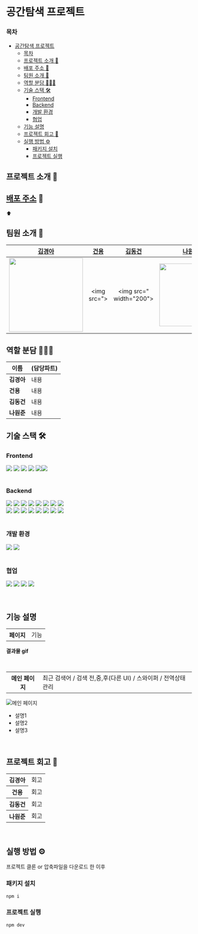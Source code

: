 # 공간탐색 프로젝트 



### 목차
- [공간탐색 프로젝트](#공간탐색-프로젝트)
    - [목차](#목차)
  - [프로젝트 소개 🚀](#프로젝트-소개-)
  - [배포 주소 🔗](#배포-주소-)
  - [팀원 소개 👋](#팀원-소개-)
  - [역할 분담 👩🏻‍💻](#역할-분담-)
  - [기술 스택 🛠️](#기술-스택-️)
    - [Frontend](#frontend)
    - [Backend](#backend)
    - [개발 환경](#개발-환경)
    - [협업](#협업)
  - [기능 설명](#기능-설명)
  - [프로젝트 회고 💬](#프로젝트-회고-)
  - [실행 방법 ⚙️](#실행-방법-️)
    - [패키지 설치](#패키지-설치)
    - [프로젝트 실행](#프로젝트-실행)

## 프로젝트 소개 🚀


## [배포 주소](링크예정/) 🔗
⬆





## 팀원 소개 👋

|[김경아](https://github.com/201810902)|[건용](https://github.com/gunyongbok)|[김동건](https://github.com/DGKIMb)|[나원준](https://github.com/jjoonyna)|
|:----:|:----:|:----:|:----:|
|<img src="https://github.com/FRONTENDSCHOOL6/react-project-7/assets/101504272/17d2c78a-28c1-4838-809c-80e029569568" width="200">|<img src=">|<img src=" width="200">|<img src="https://github.com/user-attachments/assets/8f848ed1-d0c3-4533-9731-1afa2802ba59" width="170">|

## 역할 분담 👩🏻‍💻
| 이름   | (담당파트)                                                    |
| ------ | ------------------------------------------------------------ |
| **김경아** | 내용    |
| **건용** | 내용       |
| **김동건** | 내용 |
| **나원준** | 내용 |


## 기술 스택 🛠️

### Frontend
<img src="https://img.shields.io/badge/html5-E34F26?style=for-the-badge&logo=html5&logoColor=white"> <img src="https://img.shields.io/badge/CSS%20modules-000000?style=for-the-badge&logo=css%20modules&logoColor=white"> <img src="https://img.shields.io/badge/typescript-3178C6?style=for-the-badge&logo=javascript&logoColor=black"> <img src="https://img.shields.io/badge/react-61DAFB?style=for-the-badge&logo=react&logoColor=black"> <img src="https://img.shields.io/badge/nextjs-000000?style=for-the-badge&logo=next.js&logoColor=white"><img src="https://img.shields.io/badge/zustand-593D88?style=for-the-badge&logo=zustand&logoColor=white">  
<br/>
### Backend 
<img src="https://img.shields.io/badge/JAVA-0049A1?style=for-the-badge&logo=OpenJDK&logoColor=white"> <img src="https://img.shields.io/badge/Spring_Boot-6DB33F?style=for-the-badge&logo=spring%20Boot&logoColor=white"> <img src="https://img.shields.io/badge/Spring_Security-6DB33F?style=for-the-badge&logo=spring%20security&logoColor=white"> <img src="https://img.shields.io/badge/OAuth2.0-21212F?style=for-the-badge&logo=OAuth&logoColor=white"> <img src="https://img.shields.io/badge/REST_API-41454A?style=for-the-badge&logo=rest%20api&logoColor=white"> <img src="https://img.shields.io/badge/Query_DSL-3C5280?style=for-the-badge&logo=querydsl&logoColor=white"> <img src="https://img.shields.io/badge/Docker-2496ED?style=for-the-badge&logo=docker&logoColor=white"> <img src="https://img.shields.io/badge/MySQl-4479A1?style=for-the-badge&logo=MySQL&logoColor=white"> <br/> <img src="https://img.shields.io/badge/JWT-212121?style=for-the-badge&logo=json%20web%20tokens&logoColor=white"> <img src="https://img.shields.io/badge/JPA-212121?style=for-the-badge&logo=JPA&logoColor=white"> <img src="https://img.shields.io/badge/Jenkins-D24939?style=for-the-badge&logo=Jenkins&logoColor=white"> <img src="https://img.shields.io/badge/Redis-FF4438?style=for-the-badge&logo=redis&logoColor=white"> <img src="https://img.shields.io/badge/Amazon_Web_Services-232F3E?style=for-the-badge&logo=amazon%20web%20services&logoColor=white"> <img src="https://img.shields.io/badge/Amazon_S3-569A31?style=for-the-badge&logo=amazon%20s3&logoColor=white"> <img src="https://img.shields.io/badge/Amazon_EC2-FF9900?style=for-the-badge&logo=amazon%20ec2&logoColor=white"> <img src="https://img.shields.io/badge/Swagger-85EA2D?style=for-the-badge&logo=swagger&logoColor=white">
<br/><br/>


### 개발 환경
<img src="https://img.shields.io/badge/Visual_Studio-5C2D91?style=for-the-badge&logo=visual%20studio&logoColor=white"> <img src="https://img.shields.io/badge/Intellij_IDEA-000000?style=for-the-badge&logo=Intellij%20IDEA&logoColor=white">
<br/><br/>
### 협업
<img src="https://img.shields.io/badge/Figma-F24E1E?style=for-the-badge&logo=figma&logoColor=white"> <img src="https://img.shields.io/badge/github-181717?style=for-the-badge&logo=github&logoColor=white"> <img src="https://img.shields.io/badge/discord-5865F2?style=for-the-badge&logo=discord&logoColor=white">
<img src="https://img.shields.io/badge/notion-000000?style=for-the-badge&logo=notion&logoColor=white"> 
<br/><br/><br/>



## 기능 설명 

<table>
  <tr>
    <th> 페이지</th>
    <td>기능 </td>
  </tr>
</table>

**결과물 gif**

<br/>

<table>
    <th>메인 페이지</th>
     <td>최근 검색어 / 검색 전,중,후(다른 UI) / 스와이퍼 / 전역상태관리 </td>
      </tr>
</table>

![메인 페이지](이미지링크)


- 설명1
- 설명2
- 설명3

<br/>






## 프로젝트 회고 💬
<table>
  <tr>
    <th>김경아</th>
    <td>회고</td>
  </tr>
  <tr>
    <th>건용</th>
    <td>회고</td>
    </tr>
      <tr>
    <th>김동건</th>
     <td>회고</td>
      </tr>
   <tr>
    <th>나원준</th>
     <td>회고</td>
      </tr>
  </table>
<br>


## 실행 방법 ⚙️
프로젝트 클론 or 압축파일을 다운로드 한 이후
### 패키지 설치
```js
npm i
```
### 프로젝트 실행
```js
npm dev
```


